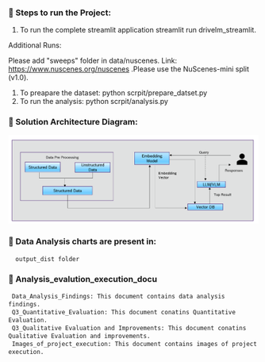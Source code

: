 
### 🔑 Steps to run the Project:

1. To run the complete streamlit application
      streamlit run drivelm_streamlit.
      
Additional Runs:      

Please add "sweeps" folder in data/nuscenes. Link: https://www.nuscenes.org/nuscenes .Please use the NuScenes-mini split (v1.0). 

1. To preapare the dataset:
      python scrpit/prepare_datset.py 
2. To run the analysis:
      python scrpit/analysis.py 

### 🎨 Solution Architecture Diagram:

![Alt text](SolutionArchitecturenew.png)

### 🎨 Data Analysis charts are present in:
      output_dist folder

### 🎨 Analysis_evalution_execution_docu
     Data_Analysis_Findings: This document contains data analysis findings.
     Q3_Quantitative_Evaluation: This document conatins Quantitative Evaluation.
     Q3_Qualitative Evaluation and Improvements: This document conatins Qualitative Evaluation and improvements.
     Images_of_project_execution: This document contains images of project execution.

                